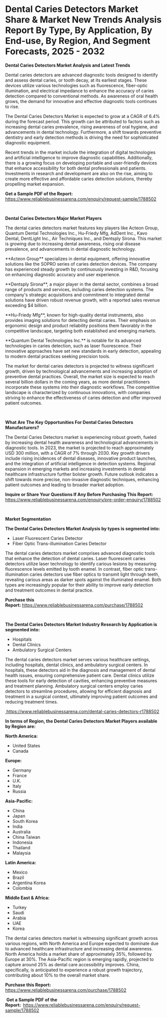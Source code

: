 <p><h1>Dental Caries Detectors Market Share & Market New Trends Analysis Report By Type, By Application, By End-use, By Region, And Segment Forecasts, 2025 - 2032</h1></p><p><strong>Dental Caries Detectors Market Analysis and Latest Trends</strong></p>
<p><p>Dental caries detectors are advanced diagnostic tools designed to identify and assess dental caries, or tooth decay, at its earliest stages. These devices utilize various technologies such as fluorescence, fiber-optic illumination, and electrical impedance to enhance the accuracy of caries detection compared to conventional methods. As awareness of oral health grows, the demand for innovative and effective diagnostic tools continues to rise.</p><p>The Dental Caries Detectors Market is expected to grow at a CAGR of 6.4% during the forecast period. This growth can be attributed to factors such as increasing dental caries prevalence, rising awareness of oral hygiene, and advancements in dental technology. Furthermore, a shift towards preventive dentistry and early detection methods is driving the need for sophisticated diagnostic equipment.</p><p>Recent trends in the market include the integration of digital technologies and artificial intelligence to improve diagnostic capabilities. Additionally, there is a growing focus on developing portable and user-friendly devices that enhance accessibility for both dental professionals and patients. Investments in research and development are also on the rise, aiming to create more effective and affordable caries detection solutions, thereby propelling market expansion.</p></p>
<p><strong>Get a Sample PDF of the Report:&nbsp;</strong> <a href="https://www.reliablebusinessarena.com/enquiry/request-sample/1788502?utm_campaign=3024&utm_medium=2&utm_source=Github&utm_content=ia&utm_term=13042025&utm_id=dental-caries-detectors">https://www.reliablebusinessarena.com/enquiry/request-sample/1788502</a></p>
<p>&nbsp;</p>
<p><strong>Dental Caries Detectors Major Market Players</strong></p>
<p><p>The dental caries detectors market features key players like Acteon Group, Quantum Dental Technologies Inc., Hu-Friedy Mfg, AdDent Inc., Kavo Dental, DentLight Inc., Air Techniques Inc., and Dentsply Sirona. This market is growing due to increasing dental awareness, rising oral disease prevalence, and advancements in dental diagnostic technology.</p><p>**Acteon Group** specializes in dental equipment, offering innovative solutions like the SOPRO series of caries detection devices. The company has experienced steady growth by continuously investing in R&D, focusing on enhancing diagnostic accuracy and user experience.</p><p>**Dentsply Sirona**, a major player in the dental sector, combines a broad range of products and services, including caries detection systems. The company's strategic acquisitions and commitment to integrated dental solutions have driven robust revenue growth, with a reported sales revenue exceeding $4 billion.</p><p>**Hu-Friedy Mfg**, known for high-quality dental instruments, also provides imaging solutions for detecting dental caries. Their emphasis on ergonomic design and product reliability positions them favorably in the competitive landscape, targeting both established and emerging markets.</p><p>**Quantum Dental Technologies Inc.** is notable for its advanced technologies in caries detection, such as laser fluorescence. Their innovative approaches have set new standards in early detection, appealing to modern dental practices seeking precision tools.</p><p>The market for dental caries detectors is projected to witness significant growth, driven by technological advancements and increasing adoption of preventive dental practices. Overall, the market size is expected to reach several billion dollars in the coming years, as more dental practitioners incorporate these systems into their diagnostic workflows. The competitive landscape is characterized by continuous innovations, with companies striving to enhance the effectiveness of caries detection and offer improved patient outcomes.</p></p>
<p>&nbsp;</p>
<p><strong>What Are The Key Opportunities For Dental Caries Detectors Manufacturers?</strong></p>
<p><p>The Dental Caries Detectors market is experiencing robust growth, fueled by increasing dental health awareness and technological advancements in diagnostic tools. In 2023, the market is projected to reach approximately USD 300 million, with a CAGR of 7% through 2030. Key growth drivers include rising incidences of dental diseases, innovative product launches, and the integration of artificial intelligence in detection systems. Regional expansion in emerging markets and increasing investments in dental healthcare infrastructure further bolster growth. Future outlook indicates a shift towards more precise, non-invasive diagnostic techniques, enhancing patient outcomes and leading to broader market adoption.</p></p>
<p><strong>Inquire or Share Your Questions If Any Before Purchasing This Report:</strong> <a href="https://www.reliablebusinessarena.com/enquiry/pre-order-enquiry/1788502?utm_campaign=3024&utm_medium=2&utm_source=Github&utm_content=ia&utm_term=13042025&utm_id=dental-caries-detectors">https://www.reliablebusinessarena.com/enquiry/pre-order-enquiry/1788502</a></p>
<p>&nbsp;</p>
<p><strong>Market Segmentation</strong></p>
<p><strong>The Dental Caries Detectors Market Analysis by types is segmented into:</strong></p>
<p><ul><li>Laser Fluorescent Caries Detector</li><li>Fiber Optic Trans-illumination Caries Detector</li></ul></p>
<p><p>The dental caries detectors market comprises advanced diagnostic tools that enhance the detection of dental caries. Laser fluorescent caries detectors utilize laser technology to identify carious lesions by measuring fluorescence levels emitted by tooth enamel. In contrast, fiber optic trans-illumination caries detectors use fiber optics to transmit light through teeth, revealing carious areas as darker spots against the illuminated enamel. Both types are increasingly popular for their ability to improve early detection and treatment outcomes in dental practice.</p></p>
<p><strong>Purchase this Report:&nbsp;</strong><a href="https://www.reliablebusinessarena.com/purchase/1788502?utm_campaign=3024&utm_medium=2&utm_source=Github&utm_content=ia&utm_term=13042025&utm_id=dental-caries-detectors">https://www.reliablebusinessarena.com/purchase/1788502</a></p>
<p>&nbsp;</p>
<p><strong>The Dental Caries Detectors Market Industry Research by Application is segmented into:</strong></p>
<p><ul><li>Hospitals</li><li>Dental Clinics</li><li>Ambulatory Surgical Centers</li></ul></p>
<p><p>The dental caries detectors market serves various healthcare settings, including hospitals, dental clinics, and ambulatory surgical centers. In hospitals, these detectors aid in the diagnosis and management of dental health issues, ensuring comprehensive patient care. Dental clinics utilize these tools for early detection of cavities, enhancing preventive measures and treatment planning. Ambulatory surgical centers employ caries detectors to streamline procedures, allowing for efficient diagnosis and treatment in a surgical context, ultimately improving patient outcomes and reducing treatment times.</p></p>
<p><a href="https://www.reliablebusinessarena.com/dental-caries-detectors-r1788502?utm_campaign=3024&utm_medium=2&utm_source=Github&utm_content=ia&utm_term=13042025&utm_id=dental-caries-detectors">&nbsp;https://www.reliablebusinessarena.com/dental-caries-detectors-r1788502</a></p>
<p><strong>In terms of Region, the Dental Caries Detectors Market Players available by Region are:</strong></p>
<p>
    <p> <strong> North America: </strong>
        <ul>
            <li>United States</li>
            <li>Canada</li>
        </ul>
        </p> 
    <p> <strong> Europe: </strong>
        <ul>
            <li>Germany</li>
            <li>France</li>
            <li>U.K.</li>
            <li>Italy</li>
            <li>Russia</li>
        </ul>
        </p> 
    <p> <strong> Asia-Pacific: </strong>
        <ul>
            <li>China</li>
            <li>Japan</li>
            <li>South Korea</li>
            <li>India</li>
            <li>Australia</li>
            <li>China Taiwan</li>
            <li>Indonesia</li>
            <li>Thailand</li>
            <li>Malaysia</li>
        </ul>
        </p> 
    <p> <strong> Latin America: </strong>
        <ul>
            <li>Mexico</li>
            <li>Brazil</li>
            <li>Argentina Korea</li>
            <li>Colombia</li>
        </ul>
        </p> 
    <p> <strong> Middle East & Africa: </strong>
        <ul>
            <li>Turkey</li>
            <li>Saudi</li>
            <li>Arabia</li>
            <li>UAE</li>
            <li>Korea</li>
        </ul>
    </p>
    </p>
<p><p>The dental caries detectors market is witnessing significant growth across various regions, with North America and Europe expected to dominate due to advanced healthcare infrastructure and increasing dental awareness. North America holds a market share of approximately 35%, followed by Europe at 30%. The Asia-Pacific region is emerging rapidly, projected to capture around 25% as dental care accessibility improves. China, specifically, is anticipated to experience a robust growth trajectory, contributing about 10% to the overall market share.</p></p>
<p><strong>Purchase this Report: </strong><a href="https://www.reliablebusinessarena.com/purchase/1788502?utm_campaign=3024&utm_medium=2&utm_source=Github&utm_content=ia&utm_term=13042025&utm_id=dental-caries-detectors">https://www.reliablebusinessarena.com/purchase/1788502</a></p>
<p>&nbsp;<strong>Get a Sample PDF of the Report:&nbsp;&nbsp;</strong><a href="https://www.reliablebusinessarena.com/enquiry/request-sample/1788502?utm_campaign=3024&utm_medium=2&utm_source=Github&utm_content=ia&utm_term=13042025&utm_id=dental-caries-detectors">https://www.reliablebusinessarena.com/enquiry/request-sample/1788502</a></p>
<p><strong></strong></p>
<p><p></p><p></p><p></p></p>